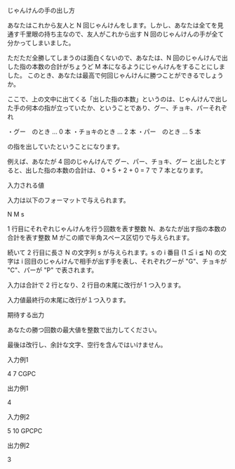 じゃんけんの手の出し方 

あなたはこれから友人と N 回じゃんけんをします。しかし、あなたは全てを見通す千里眼の持ち主なので、友人がこれから出す N 回のじゃんけんの手が全て分かってしまいました。 

ただただ全勝してしまうのは面白くないので、あなたは、N 回のじゃんけんで出した指の本数の合計がちょうど M 本になるようにじゃんけんをすることにしました。 
このとき、あなたは最高で何回じゃんけんに勝つことができるでしょうか。 

 

ここで、上の文中に出てくる「出した指の本数」というのは、じゃんけんで出した手の何本の指が立っていたか、ということであり、グー、チョキ、パーそれぞれ 
 

・グー　のとき ... 0 本 
・チョキのとき ... 2 本 
・パー　のとき ... 5 本 
 
の指を出していたということになります。 
 
 
例えば、あなたが 4 回のじゃんけんで グー、パー、チョキ、グー と出したとすると、出した指の本数の合計は、 
0 + 5 + 2 + 0 = 7 
で 7 本となります。 

 

入力される値  

入力は以下のフォーマットで与えられます。 
 
N M 
s 
 
1 行目にそれぞれじゃんけんを行う回数を表す整数 N、あなたが出す指の本数の合計を表す整数 M がこの順で半角スペース区切りで与えられます。 
 
続いて 2 行目に長さ N の文字列 s が与えられます。s の i 番目 (1 ≦ i ≦ N) の文字は i 回目のじゃんけんで相手が出す手を表し、それぞれグーが "G"、チョキが "C"、パーが "P" で表されます。 
 
入力は合計で 2 行となり、2 行目の末尾に改行が 1 つ入ります。 

 
入力値最終行の末尾に改行が１つ入ります。  
 

期待する出力 

あなたの勝つ回数の最大値を整数で出力してください。  
 
最後は改行し、余計な文字、空行を含んではいけません。 

入力例1 

4 7 CGPC 

出力例1 

4 

入力例2 

5 10 GPCPC 

出力例2 

3 
